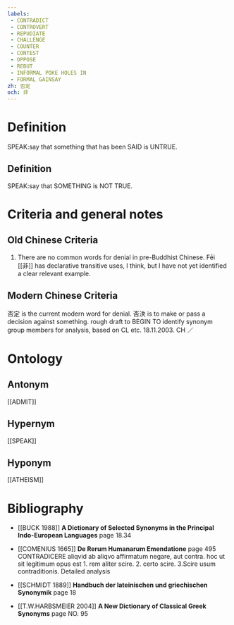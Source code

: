 ```yaml
---
labels: 
 - CONTRADICT
 - CONTROVERT
 - REPUDIATE
 - CHALLENGE
 - COUNTER
 - CONTEST
 - OPPOSE
 - REBUT
 - INFORMAL POKE HOLES IN
 - FORMAL GAINSAY
zh: 否定
och: 非
---
```


# Definition
SPEAK:say that something that has been SAID is UNTRUE.
## Definition
SPEAK:say that SOMETHING is NOT TRUE.
# Criteria and general notes
## Old Chinese Criteria
1. There are no common words for denial in pre-Buddhist Chinese. Fēi [[非]] has declarative transitive uses, I think, but I have not yet identified a clear relevant example.
## Modern Chinese Criteria
否定 is the current modern word for denial.
否決 is to make or pass a decision against something.
rough draft to BEGIN TO identify synonym group members for analysis, based on CL etc. 18.11.2003. CH ／
# Ontology

## Antonym
[[ADMIT]]
## Hypernym
[[SPEAK]]
## Hyponym
[[ATHEISM]]
# Bibliography
- [[BUCK 1988]]
**A Dictionary of Selected Synonyms in the Principal Indo-European Languages** page 18.34

- [[COMENIUS 1665]]
**De Rerum Humanarum Emendatione** page 495
CONTRADICERE aliqvid ab aliqvo affirmatum negare, aut contra. hoc ut sit legitimum opus est 1. rem aliter scire. 2. certo scire. 3.Scire usum contraditionis.
Detailed analysis
- [[SCHMIDT 1889]]
**Handbuch der lateinischen und griechischen Synonymik** page 18

- [[T.W.HARBSMEIER 2004]]
**A New Dictionary of Classical Greek Synonyms** page NO. 95
